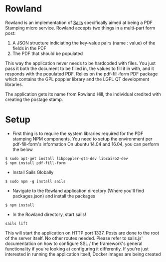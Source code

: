 # Rowland

Rowland is an implementation of [Sails](http://sailsjs.org) specifically aimed at being a PDF Stamping micro service. Rowland accepts two things in a multi-part form post:

1. A JSON structure indiciating the key-value pairs (name : value) of the fields in the PDF
2. The PDF that should be populated

This way the application never needs to be hardcoded with files. You just pass it both the document to be filled in, the values to fill it in with, and it responds with the populated PDF. Relies on the pdf-fill-form PDF package which contains the GPL poppler library and the LGPL QT development libraries. 

The application gets its name from Rowland Hill, the individual credited with creating the postage stamp.

# Setup
* First thing is to require the system libraries required for the PDF stamping NPM components. You need to setup the environment per pdf-fill-form's information On ubuntu 14.04 and 16.04, you can perform the below
```
$ sudo apt-get install libpoppler-qt4-dev libcairo2-dev
$ npm install pdf-fill-form
```
* Install Sails Globally
```
$ sudo npm -g install sails
```
*  Navigate to the Rowland application directory (Where you'll find packages.json) and install the packages
```
$ npm install
```
*  In the Rowland directory, start sails!
```
sails lift
```

This will start the application on HTTP port 1337. Posts are done to the root of the server itself. No other routes needed. Please refer to sails.js' documentation on how to configure SSL / the framework's general functionality if you're looking at configuring it differently. If you're just interested in running the application itself, Docker images are being created
